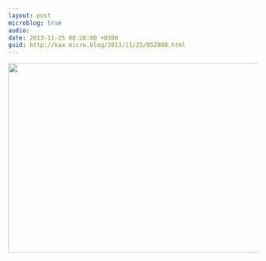 ```yaml
---
layout: post
microblog: true
audio: 
date: 2013-11-25 08:28:00 +0300
guid: http://kaa.micro.blog/2013/11/25/052800.html
---
```

<img src="https://micro.kaa.bz/uploads/2018/fda89728ce.jpg" alt="" width="840" height="382" class="alignnone size-full wp-image-983" />

